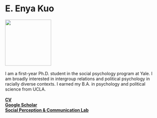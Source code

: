 # E. Enya Kuo
<img src="https://spcl.yale.edu/sites/default/files/resize/images/yale_ek-225x225.JPG" width="150">
<br>
<br>
I am a first-year Ph.D. student in the social psychology program at Yale. I am broadly interested in intergroup relations and political psychology in racially diverse contexts. I earned my B.A. in psychology and political science from UCLA.
<br>
<br>
<strong><a href="https://www.dropbox.com/s/1itgycpatonqcm5/EKuo_CV.pdf?dl=0">CV</a></strong>
<br>
<strong><a href="https://scholar.google.com/citations?user=whztlp8AAAAJ&hl=en&oi=ao">Google Scholar</a></strong>
<br>
<strong><a href="https://spcl.yale.edu/">Social Perception & Communication Lab</a></strong>
<br>
<br>
